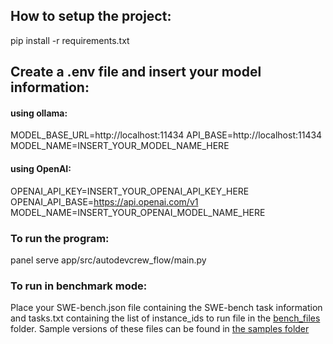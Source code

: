 ## How to setup the project:

pip install -r requirements.txt

<!-- Requirements generated with uv pip freeze > requirements.txt -->

## Create a .env file and insert your model information:

#### using ollama:

MODEL_BASE_URL=http://localhost:11434
API_BASE=http://localhost:11434
MODEL_NAME=INSERT_YOUR_MODEL_NAME_HERE

#### using OpenAI:

OPENAI_API_KEY=INSERT_YOUR_OPENAI_API_KEY_HERE
OPENAI_API_BASE=https://api.openai.com/v1
MODEL_NAME=INSERT_YOUR_OPENAI_MODEL_NAME_HERE

### To run the program:

panel serve app/src/autodevcrew_flow/main.py

### To run in benchmark mode:

Place your SWE-bench.json file containing the SWE-bench task information and tasks.txt containing the list of instance_ids to run file in the [bench_files](./bench_files/) folder.
Sample versions of these files can be found in [the samples folder](./sample/)
